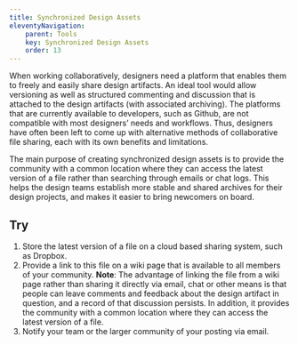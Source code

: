 ```yaml
---
title: Synchronized Design Assets
eleventyNavigation:
    parent: Tools
    key: Synchronized Design Assets
    order: 13
---
```


When working collaboratively, designers need a platform that enables them to freely and easily share design artifacts.
An ideal tool would allow versioning as well as structured commenting and discussion that is attached to the design
artifacts (with associated archiving). The platforms that are currently available to developers, such as Github, are not
compatible with most designers’ needs and workflows. Thus, designers have often been left to come up with alternative
methods of collaborative file sharing, each with its own benefits and limitations.

The main purpose of creating synchronized design assets is to provide the community with a common location where they
can access the latest version of a file rather than searching through emails or chat logs. This helps the design teams
establish more stable and shared archives for their design projects, and makes it easier to bring newcomers on board.

## Try

1. Store the latest version of a file on a cloud based sharing system, such as Dropbox.
2. Provide a link to this file on a wiki page that is available to all members of your community. **Note**: The
   advantage of linking the file from a wiki page rather than sharing it directly via email, chat or other means is that
   people can leave comments and feedback about the design artifact in question, and a record of that discussion
   persists. In addition, it provides the community with a common location where they can access the latest version of a
   file.
3. Notify your team or the larger community of your posting via email.
